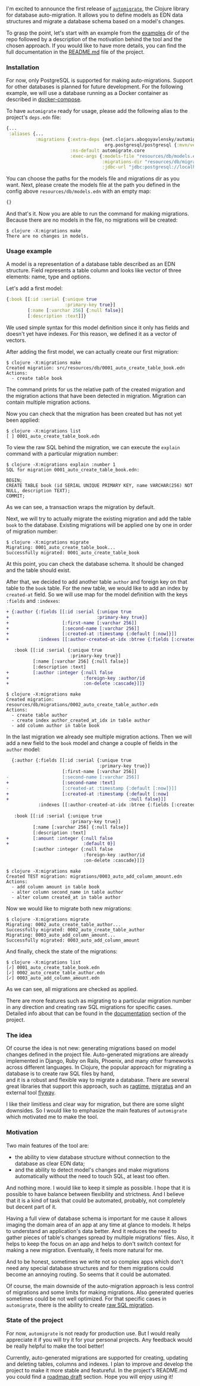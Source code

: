 I'm excited to announce the first release of [`automigrate`](https://github.com/abogoyavlensky/automigrate), 
the Clojure library for database auto-migration. It allows you to define models as EDN data structures 
and migrate a database schema based on a model's changes. 

To grasp the point, let's start with an example from the [examples](https://github.com/abogoyavlensky/automigrate/tree/master/examples) 
dir of the repo followed by a description of the motivation behind the tool and the chosen approach. 
If you would like to have more details, you can find the full documentation 
in the [README.md](https://github.com/abogoyavlensky/automigrate#automigrate) file of the project.


### Installation

For now, only PostgreSQL is supported for making auto-migrations. 
Support for other databases is planned for future development. 
For the following example, we will use a database running as a Docker container as described in 
[docker-compose](https://github.com/abogoyavlensky/automigrate/blob/59797c63ffd3af008dcb9825a9d8887347bf5c36/examples/docker-compose.yaml#L4-L11). 

To have `automigrate` ready for usage, please add the following alias to the project's `deps.edn` file:

```clojure
{...
 :aliases {...
           :migrations {:extra-deps {net.clojars.abogoyavlensky/automigrate {:mvn/version "0.1.0"}
                                     org.postgresql/postgresql {:mvn/version "42.3.1"}}
                        :ns-default automigrate.core
                        :exec-args {:models-file "resources/db/models.edn"
                                    :migrations-dir "resources/db/migrations"
                                    :jdbc-url "jdbc:postgresql://localhost:5432/demo?user=demo&password=demo"}}}}
```

You can choose the paths for the models file and migrations dir as you want. 
Next, please create the models file at the path you defined in the config above `resources/db/models.edn` 
with an empty map:

```clojure
{}
```

And that's it. Now you are able to run the command for making migrations. 
Because there are no models in the file, no migrations will be created:

```shell
$ clojure -X:migrations make
There are no changes in models.
```

### Usage example

A model is a representation of a database table described as an EDN structure.
Field represents a table column and looks like vector of three elements: name, type and options.

Let's add a first model:

```clojure
{:book [[:id :serial {:unique true
                      :primary-key true}]
        [:name [:varchar 256] {:null false}]
        [:description :text]]}
```

We used simple syntax for this model definition since it only has fields and doesn't yet have indexes. 
For this reason, we defined it as a vector of vectors.

After adding the first model, we can actually create our first migration:

```shell
$ clojure -X:migrations make
Created migration: src/resources/db/0001_auto_create_table_book.edn
Actions:
  - create table book
```

The command prints for us the relative path of the created migration and the migration actions 
that have been detected in migration. Migration can contain multiple migration actions.

Now you can check that the migration has been created but has not yet been applied:

```shell 
$ clojure -X:migrations list
[ ] 0001_auto_create_table_book.edn
```

To view the raw SQL behind the migration, we can execute the `explain` command 
with a particular migration number:

```shell
$ clojure -X:migrations explain :number 1
SQL for migration 0001_auto_create_table_book.edn:

BEGIN;
CREATE TABLE book (id SERIAL UNIQUE PRIMARY KEY, name VARCHAR(256) NOT NULL, description TEXT);
COMMIT;
```

As we can see, a transaction wraps the migration by default.

Next, we will try to actually migrate the existing migration and add the table `book` to the database.
Existing migrations will be applied one by one in order of migration number: 

```shell
$ clojure -X:migrations migrate
Migrating: 0001_auto_create_table_book...
Successfully migrated: 0001_auto_create_table_book
```

At this point, you can check the database schema. It should be changed and the table should exist.

After that, we decided to add another table `author` and foreign key on that table to the `book` table. 
For the new table, we would like to add an index by `created-at` field. So we will use map 
for the model definition with the keys `:fields` and `:indexes`:

```diff
+ {:author {:fields [[:id :serial {:unique true
+                                 :primary-key true}]
+                    [:first-name [:varchar 256]]
+                    [:second-name [:varchar 256]]
+                    [:created-at :timestamp {:default [:now]}]]
+           :indexes [[:author-created-at-idx :btree {:fields [:created-at]}]]}

   :book [[:id :serial {:unique true
                        :primary-key true}]
          [:name [:varchar 256] {:null false}]
          [:description :text]
+         [:author :integer {:null false
+                            :foreign-key :author/id
+                            :on-delete :cascade}]]}
```

```shell
$ clojure -X:migrations make
Created migration: resources/db/migrations/0002_auto_create_table_author.edn
Actions:
  - create table author
  - create index author_created_at_idx in table author
  - add column author in table book
```

In the last migration we already see multiple migration actions.
Then we will add a new field to the `book` model and change a couple of fields in the `author` model:

```diff
  {:author {:fields [[:id :serial {:unique true
                                   :primary-key true}]
                     [:first-name [:varchar 256]]
-                    [:second-name [:varchar 256]]
+                    [:second-name :text]
-                    [:created-at :timestamp {:default [:now]}]]
+                    [:created-at :timestamp {:default [:now]
+                                             :null false}]]
            :indexes [[:author-created-at-idx :btree {:fields [:created-at]}]]}
  
   :book [[:id :serial {:unique true
                        :primary-key true}]
          [:name [:varchar 256] {:null false}]
          [:description :text]
+         [:amount :integer {:null false
+                            :default 0}]
          [:author :integer {:null false
                             :foreign-key :author/id
                             :on-delete :cascade}]]}
```

```shell
$ clojure -X:migrations make
Created TEST migration: migrations/0003_auto_add_column_amount.edn
Actions:
  - add column amount in table book
  - alter column second_name in table author
  - alter column created_at in table author
``` 

Now we would like to migrate both new migrations:

```shell
$ clojure -X:migrations migrate
Migrating: 0002_auto_create_table_author...
Successfully migrated: 0002_auto_create_table_author
Migrating: 0003_auto_add_column_amount...
Successfully migrated: 0003_auto_add_column_amount
```

And finally, check the state of the migrations:

```shell
$ clojure -X:migrations list
[✓] 0001_auto_create_table_book.edn
[✓] 0002_auto_create_table_author.edn
[✓] 0003_auto_add_column_amount.edn
```

As we can see, all migrations are checked as applied.

There are more features such as migrating to a particular migration number in any direction 
and creating raw SQL migrations for specific cases. 
Detailed info about that can be found in the [documentation](https://github.com/abogoyavlensky/automigrate/tree/master#documentation) 
section of the project.


### The idea

Of course the idea is not new: generating migrations based on model changes 
defined in the project file. 
Auto-generated migrations are already implemented in Django, Ruby on Rails, Phoenix, 
and many other frameworks across different languages. In Clojure, 
the popular approach for migrating a database is to create raw SQL files by hand,  
and it is a robust and flexible way to migrate a database.
There are several great libraries that support this approach, 
such as [ragtime](https://github.com/weavejester/ragtime), [migratus](https://github.com/yogthos/migratus) 
and an external tool [flyway](https://flywaydb.org/).

I like their limitless and clear way for migration, but there are some slight downsides. 
So I would like to emphasize the main features of `automigrate` which motivated me to make the tool. 


### Motivation

Two main features of the tool are:
- the ability to view database structure without connection to the database as clear EDN data; 
- and the ability to detect model's changes and make migrations automatically 
without the need to touch SQL, at least too often. 

And nothing more. I would like to keep it simple as possible. 
I hope that it is possible to have balance between flexibility and strictness.
And I believe that it is a kind of task that could be automated, 
probably, not completely but decent part of it. 

Having a full view of database schema is important for me cause it allows imaging the domain area 
of an app at any time at glance to models. It helps to understand an application's data better. 
And it reduces the need to gather pieces of table's changes spread by multiple migrations' files. 
Also, it helps to keep the focus on an app and helps to don't switch context for making a new migration. 
Eventually, it feels more natural for me.

And to be honest, sometimes we write not so complex apps which don't need any special database structures 
and for them migrations could become an annoying routing. So seems that it could be automated.    

Of course, the main downside of the auto-migration approach is less control of migrations 
and some limits for making migrations. Also generated queries sometimes could be not well optimized.
For that specific cases in `automigrate`, there is the ability to create [raw SQL migration](https://github.com/abogoyavlensky/automigrate#custom-sql-migration).


### State of the project

For now, `automigrate` is not ready for production use. But I would really appreciate it 
if you will try it for your personal projects. 
Any feedback would be really helpful to make the tool better! 

Currently, auto-generated migrations are supported for creating, updating and deleting 
tables, columns and indexes.
I plan to improve and develop the project to make it more stable and featureful. 
In the project's README.md you could find 
a [roadmap draft](https://github.com/abogoyavlensky/automigrate/tree/master#roadmap-draft) section. 
Hope you will enjoy using it!
